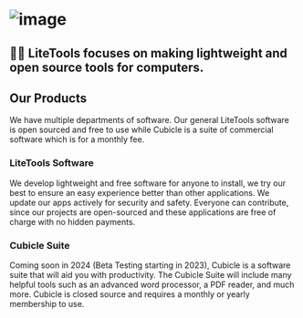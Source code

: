# ![image](https://user-images.githubusercontent.com/53088136/151556610-ef152057-0e92-4c4b-851e-1313f269eb0e.png) 
## 🙋‍♀️ **LiteTools focuses on making lightweight and open source tools for computers.**



## Our Products
We have multiple departments of software. Our general LiteTools software is open sourced and free to use while Cubicle is a suite of commercial software which is for a monthly fee.

### LiteTools Software
We develop lightweight and free software for anyone to install, we try our best to ensure an easy experience better than other applications. We update our apps actively for security and safety. Everyone can contribute, since our projects are open-sourced and these applications are free of charge with no hidden payments.

### Cubicle Suite
Coming soon in 2024 (Beta Testing starting in 2023), Cubicle is a software suite that will aid you with productivity. The Cubicle Suite will include many helpful tools such as an advanced word processor, a PDF reader, and much more. Cubicle is closed source and requires a monthly or yearly membership to use.


<!--
Hey! If you're seeing this, you're cool.
-->
